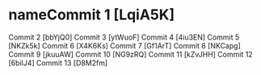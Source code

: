 # nameCommit 1 [LqiA5K]
Commit 2 [bbYjQ0]
Commit 3 [ytWuoF]
Commit 4 [4iu3EN]
Commit 5 [NKZk5k]
Commit 6 [X4K6Ks]
Commit 7 [Gf1ArT]
Commit 8 [NKCapg]
Commit 9 [jkuuAW]
Commit 10 [NG9zRQ]
Commit 11 [kZvJHH]
Commit 12 [6bilJ4]
Commit 13 [D8M2fm]
